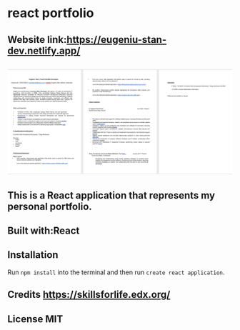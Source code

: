 # react portfolio

## Website link:https://eugeniu-stan-dev.netlify.app/

## ![my screenshot](./public/images/Cv.png)


## This is a React application that represents my personal portfolio. 
 

## Built with:React 

## Installation 
Run `npm install` into the terminal and then run `create react application`.

## Credits https://skillsforlife.edx.org/

## License MIT